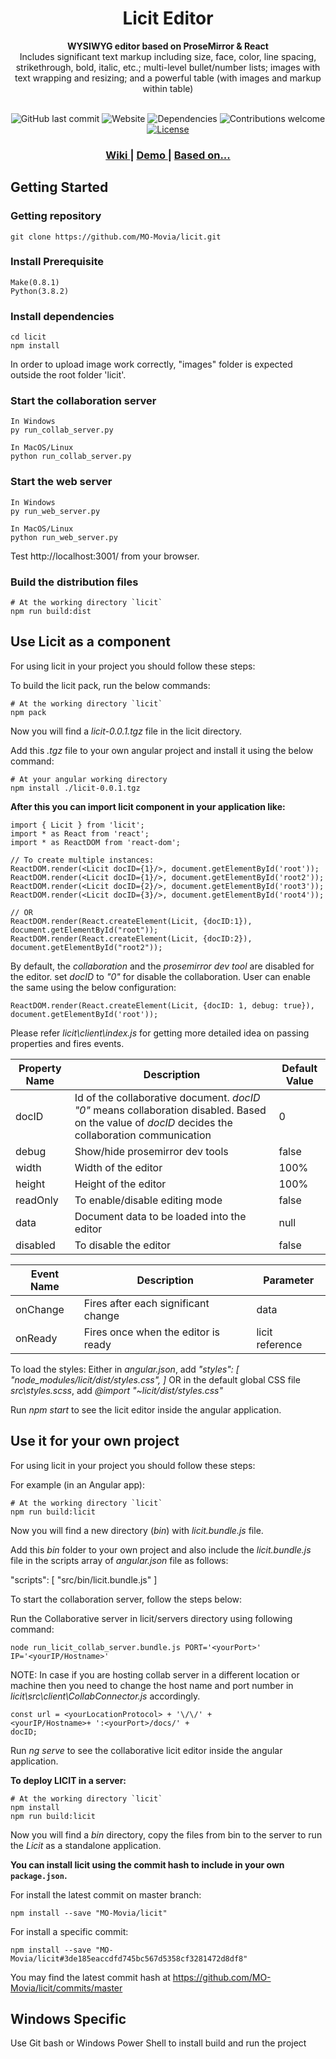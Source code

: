 










<h1 align="center">Licit Editor</h1>

<div align="center">
  <strong>WYSIWYG editor based on ProseMirror & React</strong>
</div>
<div align="center">
  Includes significant text markup including size, face, color, line spacing, strikethrough, bold, italic, etc.; multi-level bullet/number lists; images with text wrapping and resizing; and a powerful table (with images and markup within table)
</div>
&nbsp;
<div align="center">
  
![GitHub last commit](https://img.shields.io/github/last-commit/MO-Movia/licit)
![Website](https://img.shields.io/website?down_color=red&down_message=Offline&up_color=green&up_message=Online&url=http://www.greathints.com)
![Dependencies](https://img.shields.io/badge/dependencies-up%20to%20date-brightgreen.svg)
![Contributions welcome](https://img.shields.io/badge/contributions-welcome-orange.svg)
[![License](https://img.shields.io/badge/license-MIT-blue.svg)](https://opensource.org/licenses/MIT)

</div>
<div align="center">
  <h3>
    <a href="https://github.com/MO-Movia/licit/wiki">Wiki
    </a>
    <span> | </span>
    <a href="http://greathints.com/licit">Demo
    </a>
    <span> | </span>
    <a href="https://prosemirror.net/">Based on...
    </a>
  </h3>
</div>

## Getting Started  

### Getting repository

```
git clone https://github.com/MO-Movia/licit.git 
```
### Install Prerequisite
```
Make(0.8.1)
Python(3.8.2) 
``` 

### Install dependencies
```
cd licit 
npm install
``` 

In order to upload image work correctly, "images" folder is expected outside the root folder 'licit'.
  

### Start the collaboration server
```
In Windows
py run_collab_server.py  

In MacOS/Linux
python run_collab_server.py
```  

### Start the web server

```
In Windows
py run_web_server.py  

In MacOS/Linux
python run_web_server.py
```
Test http://localhost:3001/ from your browser.  

### Build the distribution files 
```
# At the working directory `licit` 
npm run build:dist
``` 
## Use Licit as a component

For using licit in your project you should follow these steps:  
 
 To build the licit pack, run the below commands:
```
# At the working directory `licit`
npm pack
```  

Now you will find a *licit-0.0.1.tgz* file in the licit directory. 

Add this *.tgz* file to your own angular project and install it using the below command:
```
# At your angular working directory
npm install ./licit-0.0.1.tgz 
```  

**After this you can import licit component in your application like:**
```
import { Licit } from 'licit';
import * as React from 'react';
import * as ReactDOM from 'react-dom';

// To create multiple instances:
ReactDOM.render(<Licit docID={1}/>, document.getElementById('root'));
ReactDOM.render(<Licit docID={1}/>, document.getElementById('root2'));
ReactDOM.render(<Licit docID={2}/>, document.getElementById('root3'));
ReactDOM.render(<Licit docID={3}/>, document.getElementById('root4'));

// OR
ReactDOM.render(React.createElement(Licit, {docID:1}), document.getElementById("root"));
ReactDOM.render(React.createElement(Licit, {docID:2}), document.getElementById("root2"));

 ```  
 By default, the *collaboration* and the *prosemirror dev tool* are disabled for the editor.
 set  *docID* to *"0"* for disable the collaboration.
 User can enable the same using the below configuration:
 ```
 ReactDOM.render(React.createElement(Licit, {docID: 1, debug: true}), document.getElementById('root'));
```

Please refer *licit\client\index.js* for getting more detailed idea on passing properties and fires events.

|Property Name| Description|Default Value| 
|--|--|--|
|docID  |Id of the collaborative document. *docID "0"* means collaboration disabled. Based on the value of *docID* decides the collaboration communication |0
| debug|Show/hide prosemirror dev tools|false
| width|Width of the editor|100%
| height|Height of the editor|100%
| readOnly |To enable/disable editing mode|false
| data |Document data to be loaded into the editor|null
| disabled|To disable the editor|false


|Event Name| Description|Parameter| 
|--|--|--|
|onChange | Fires after each significant change |data
|onReady| Fires once when the editor is ready |licit reference
 

To load the styles:
Either in *angular.json*, add
 *"styles": [
 "node_modules/licit/dist/styles.css",
]*
OR 
in the default global CSS file *src\styles.scss*, add
*@import  "~licit/dist/styles.css"*

Run *npm start* to see the licit editor inside the angular application.

## Use it for your own project  

For using licit in your project you should follow these steps:  

For example (in an Angular app):
 
```
# At the working directory `licit`
npm run build:licit
```  

Now you will find a new directory (*bin*) with *licit.bundle.js* file. 

Add this *bin* folder to your own project and also include the *licit.bundle.js* file in the scripts array of *angular.json* file as follows: 

"scripts": [
"src/bin/licit.bundle.js"
] 

To start the collaboration server, follow the steps below:

Run the Collaborative server in licit/servers directory using following command:

```
node run_licit_collab_server.bundle.js PORT='<yourPort>' IP='<yourIP/Hostname>'
```

NOTE: In case if you are hosting collab server in a different location or machine then you need to change the host name and port number in *licit\src\client\CollabConnector.js* accordingly. 
```
const url = <yourLocationProtocol> + '\/\/' +
<yourIP/Hostname>+ ':<yourPort>/docs/' +
docID;  
```
Run *ng serve* to see the collaborative licit editor inside the angular application.

**To deploy LICIT in a server:**
```
# At the working directory `licit`
npm install 
npm run build:licit
```
Now you will find a *bin* directory, copy the files from bin to the server to run the *Licit* as a standalone application.

**You can install licit using the commit hash to include in your own `package.json`.**
 

For install the latest commit on master branch:
```
npm install --save "MO-Movia/licit"
```
For install a specific commit:
```
npm install --save "MO-Movia/licit#3de185eaccdfd745bc567d5358cf3281472d8df8"
```
You may find the latest commit hash at https://github.com/MO-Movia/licit/commits/master

## Windows Specific

Use Git bash or Windows Power Shell to install build and run the project

